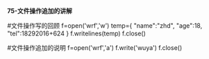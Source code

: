 **75-文件操作追加的讲解**

#文件操作写的回顾
f=open('wrf','w')
temp={
	  "name":"zhd",
      "age":18,
	  "tel":18292016+624
}
f.writelines(temp)
f.close()

#文件操作追加的说明
f=open('wrf','a')
f.write('wuya')
f.close()